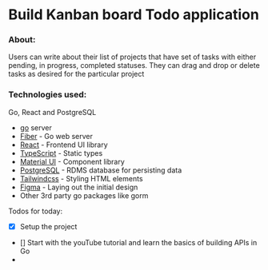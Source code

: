 # **Build Kanban board Todo application**
### **About:**
Users can write about their list of projects that have set of tasks with either pending, in progress, completed statuses. They can drag and drop or delete tasks as desired for the particular project
### **Technologies used:**
Go, React and PostgreSQL

- [go](https://go.dev/) server
- [Fiber](https://gofiber.io/) - Go web server
- [React](https://reactjs.org/) - Frontend UI library
- [TypeScript](https://www.typescriptlang.org/) - Static types
- [Material UI](https://mui.com/) - Component library
- [PostgreSQL](https://www.postgresql.org/) - RDMS database for persisting data
- [Tailwindcss](https://tailwindcss.com/) - Styling HTML elements
- [Figma](https://www.figma.com/) - Laying out the initial design
- Other 3rd party go packages like gorm

Todos for today:
- [X] Setup the project
- [] Start with the youTube tutorial and learn the basics of building APIs in Go
- 